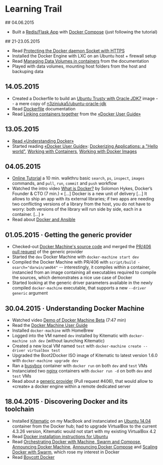 # Learning Trail

## 04.06.2015

* Built a [Redis/Flask App](https://github.com/olange/learning-docker/tree/master/compositions/redis-flask-app) with [Docker Compose](https://docs.docker.com/compose/) (just following the tutorial)

## 21-23.05.2015

* Read [Protecting the Docker daemon Socket with HTTPS](http://docs.docker.com/articles/https/)
* Installed the Docker Engine with LXC on an Ubuntu host + firewall setup
* Read [Managing Data Volumes in containers](http://docs.docker.com/userguide/dockervolumes/) from the documentation
* Played with data volumes, mounting host folders from the host and backuping data
 
## 14.05.2015

* Created a Dockerfile to build an [Ubuntu Trusty with Oracle JDK7](images/ubuntu-oracle-jdk/trusty-JDK7) image -- a mere copy of [n3ziniuka5/ubuntu-oracle-jdk](https://registry.hub.docker.com/u/n3ziniuka5/ubuntu-oracle-jdk/dockerfile/)
* Read [Dockerfile](https://docs.docker.com/reference/builder/) documentation
* Read [Linking containers together](https://docs.docker.com/userguide/dockerlinks/) from the [«Docker User Guide»](https://docs.docker.com/userguide/)

## 13.05.2015

* [Read «Understanding Docker»](https://docs.docker.com/introduction/understanding-docker/)
* Started reading [«Docker User Guide»](https://docs.docker.com/userguide/): [Dockerizing Applications: a "Hello world"](https://docs.docker.com/userguide/dockerizing), [Working with Containers](https://docs.docker.com/userguide/usingdocker), [Working with Docker Images](https://docs.docker.com/userguide/dockerimages)

## 04.05.2015

* [Online Tutorial](https://www.docker.com/tryit/) a 10 min. walkthru basic `search`, `ps`, `inspect`, `images` commands, and `pull`, `run`, `commit` and `push` workflow
* Watched the intro video [What is Docker?](https://youtu.be/ZzQfxoMFH0U) by Solomon Hykes, Docker’s Founder & CTO (7 min.) « […] Docker is a new unit of delivery […] It allows to ship an app with its external libraries; if two apps are needing two conflicting versions of a library from the host, you do not have to worry: both versions of the library will run side by side, each in a container. […] »
* Read about [Docker and Ansible](http://www.ansible.com/docker)

## 01.05.2015 · Getting the generic provider

* Checked-out [Docker Machine's source code](https://github.com/docker/machine) and merged the [PR/406 pull request](https://github.com/docker/machine/pull/406) of the generic provider
* Started the `dev` Docker Machine with `docker-machine start dev`
* Compiled the Docker Machine with PR/406 with `script/build -osarch="darwin/amd64"` -- interestingly, it compiles within a container, instancied from an image containing all executables required to compile the sources, which demonstrates a nice use case of Docker
* Started looking at the generic driver parameters available in the newly compiled `docker-machine` executable, that supports a new `--driver generic` argument

## 30.04.2015 · Understanding Docker Machine

* Watched video [Demo of Docker Machine Beta](https://www.youtube.com/watch?v=ePwmiS7GAxQ) (7:47 min)
* Read the [Docker Machine User Guide](https://docs.docker.com/machine/)
* Installed `docker-machine` with HomeBrew
* Logged into the VM named `dev` installed by Kitematic with `docker-machine ssh dev` (without launching Kitematic)
* Created a new local VM named `test` with `docker-machine create --driver virtualbox test`
* Upgraded the Boot2Docker ISO image of Kitematic to latest version 1.6.0 with `docker-machine upgrade dev`
* Ran a [busybox](https://registry.hub.docker.com/_/busybox/) container with `docker run` on both `dev` and `test` VMs
* Instanciated two [nginx](https://registry.hub.docker.com/_/nginx/) containers with `docker run -d` on both `dev` and `test` VMs
* Read about a [generic provider](https://github.com/docker/machine/pull/406) (Pull request #406), that would allow to «create» a docker engine within a remote dedicated server

## 18.04.2015 · Discovering Docker and its toolchain

* Installed [Kitematic](https://kitematic.com/) on my MacBook and instanciated an [Ubuntu 14.04](https://registry.hub.docker.com/_/ubuntu/) container from the Docker hub; had to upgrade VirtualBox to the current 4.3.26 version, Kitematic would not start with my existing VirtualBox 4.2
* Read [Docker installation instructions for Ubuntu](http://docs.docker.com/installation/ubuntulinux/)
* Read [Orchestrating Docker with Machine, Swarm and Compose](http://blog.docker.com/2015/02/orchestrating-docker-with-machine-swarm-and-compose/), [Announcing Docker Machine](http://blog.docker.com/2015/02/announcing-docker-machine-beta/), [Announcing Docker Compose](http://blog.docker.com/2015/02/announcing-docker-compose/) and [Scaling Docker with Swarm](http://blog.docker.com/2015/02/scaling-docker-with-swarm/), which rose my interest in Docker
* Read [Boycott Docker](http://www.boycottdocker.org) 
